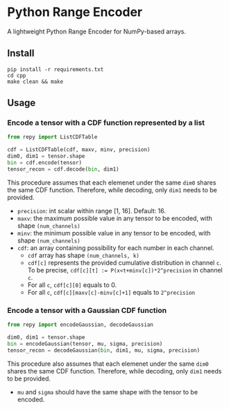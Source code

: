 # Python Range Encoder
A lightweight Python Range Encoder for NumPy-based arrays.
## Install
```
pip install -r requirements.txt
cd cpp
make clean && make
```
## Usage
### Encode a tensor with a CDF function represented by a list
```py
from repy import ListCDFTable

cdf = ListCDFTable(cdf, maxv, minv, precision)
dim0, dim1 = tensor.shape
bin = cdf.encode(tensor)
tensor_recon = cdf.decode(bin, dim1)
```

This procedure assumes that each elemenet under the same `dim0` shares the same CDF function. Therefore, while decoding, only `dim1` needs to be provided.

- `precision`: int scalar within range [1, 16]. Default: 16.
- `maxv`: the maximum possible value in any tensor to be encoded, with shape `(num_channels)`
- `minv`: the minimum possible value in any tensor to be encoded, with shape `(num_channels)`
- `cdf`: an array containing possibility for each number in each channel. 
  - `cdf` array has shape `(num_channels, k)`
  - `cdf[c]` represents the provided cumulative distribution in channel `c`. To be precise, `cdf[c][t] := P(x<t+minv[c])*2^precision` in channel `c`.
  - For all `c`, `cdf[c][0]` equals to 0.
  - For all `c`, `cdf[c][maxv[c]-minv[c]+1]` equals to `2^precision`

### Encode a tensor with a Gaussian CDF function
```py
from repy import encodeGaussian, decodeGaussian

dim0, dim1 = tensor.shape
bin = encodeGaussian(tensor, mu, sigma, precision)
tensor_recon = decodeGaussian(bin, dim1, mu, sigma, precision)
```

This procedure also assumes that each elemenet under the same `dim0` shares the same CDF function. Therefore, while decoding, only `dim1` needs to be provided.

- `mu` and `sigma` should have the same shape with the tensor to be encoded.
